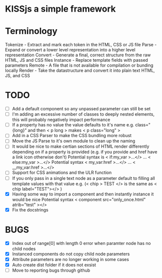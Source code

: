 # KISSjs a simple framework

# Terminology
   Tokenize - Extract and mark each token in the HTML, CSS or JS file
   Parse - Expand or convert a lower level representation into a higher level representation
   Convert - Generate a final, correct structure from the raw HTML, JS and CSS files
   Instance - Replace template fields with passed parameters
   Remote - A file that is not available for compilation or bunding locally
   Render - Take the datastructure and convert it into plain text HTML, JS, and CSS

# TODO
 - [ ] Add a default component so any unpassed parameter can still be set
 - [ ] I'm adding an excessive number of classes to deeply nested elements, this will probably negatively impact performance
 - [ ] If a property has no value the value defaults to it's name e.g. class="{long}" and then < p long > makes < p class="long" >
 - [ ] Add in a CSS Parser to make the CSS bundling more robust
 - [ ] Move the JS Parse to it's own module to clean up the naming
 - [ ] It would be nice to make certian sections of HTML render differently depending on if a property is provided (e.g. if you provide and href have a link icon otherwise don't)
            Potential syntax is < if:my_var >...</> ... < else:my_var >...</>
            Potential syntax < my_var:href >...</> ... < __my_var:href >...</>
 - [ ] Support for CSS animations and the ULR function 
 - [ ] If you only pass in a single text node as a parameter default to filling all template values with that value
            e.g. (< chip > TEST </> is the same as < chip label="TEST"></> )
 - [x] Having some way to import a component and then instantly instance it would be nice
            Potential syntax < component src="only_once.html" atrib="test" ></>
 - [x] Fix the docstrings

# BUGS
 - [x] Index out of range[0] with length 0 error when paramter node has no child nodes
 - [x] Instanced components do not copy child node parameters
 - [x] Attribute parameters are no longer working in some cases
 - [x] Auto create dist folder if it does not exsist
 - [ ] Move to reporting bugs through github